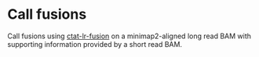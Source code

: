 # Call fusions

Call fusions using [ctat-lr-fusion](https://github.com/TrinityCTAT/CTAT-LR-fusion/wiki) on a minimap2-aligned long read BAM with supporting information provided by a short read BAM.
